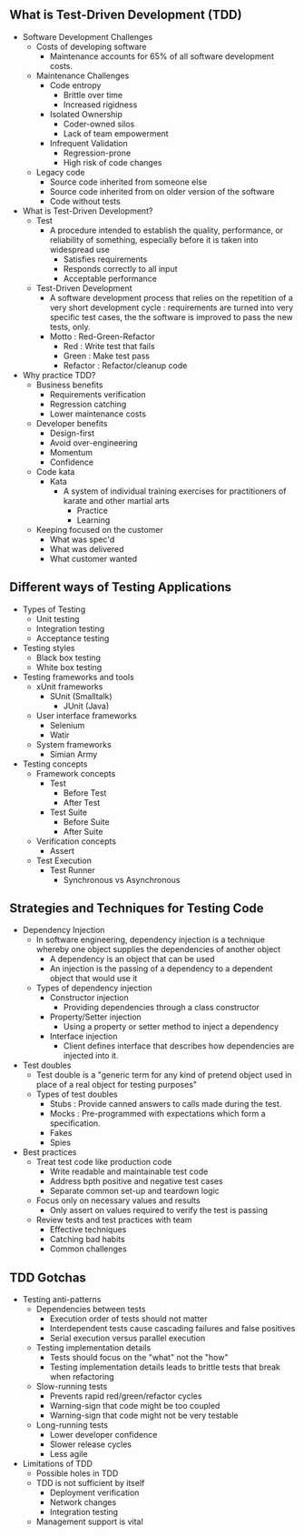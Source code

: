 ## What is Test-Driven Development (TDD)

* Software Development Challenges
    * Costs of developing software
        * Maintenance accounts for 65% of all software development costs.
    * Maintenance Challenges
        * Code entropy
            * Brittle over time
            * Increased rigidness
        * Isolated Ownership
            * Coder-owned silos
            * Lack of team empowerment
        * Infrequent Validation
            * Regression-prone
            * High risk of code changes
    * Legacy code
        * Source code inherited from someone else
        * Source code inherited from on older version of the software
        * Code without tests
* What is Test-Driven Development?
    * Test
        * A procedure intended to establish the quality, performance, or reliability of something, especially before it is taken into widespread use
            * Satisfies requirements
            * Responds correctly to all input
            * Acceptable performance
    * Test-Driven Development
        * A software development process that relies on the repetition of a very short development cycle : requirements are turned into very specific test cases, the the software is improved to pass the new tests, only.
        * Motto : Red-Green-Refactor
            * Red : Write test that fails
            * Green : Make test pass
            * Refactor : Refactor/cleanup code
* Why practice TDD?
    * Business benefits
        * Requirements verification
        * Regression catching
        * Lower maintenance costs
    * Developer benefits
        * Design-first
        * Avoid over-engineering
        * Momentum
        * Confidence
    * Code kata
        * Kata
            * A system of individual training exercises for practitioners of karate and other martial arts
                * Practice
                * Learning
    * Keeping focused on the customer
        * What was spec'd
        * What was delivered
        * What customer wanted

## Different ways of Testing Applications

* Types of Testing
    * Unit testing
    * Integration testing
    * Acceptance testing
* Testing styles
    * Black box testing
    * White box testing
* Testing frameworks and tools
    * xUnit frameworks
        * SUnit (Smalltalk)
            * JUnit (Java)
    * User interface frameworks
        * Selenium
        * Watir
    * System frameworks
        * Simian Army
* Testing concepts
    * Framework concepts
        * Test
            * Before Test
            * After Test
        * Test Suite
            * Before Suite
            * After Suite
    * Verification concepts
        * Assert
    * Test Execution
        * Test Runner
            * Synchronous vs Asynchronous

## Strategies and Techniques for Testing Code

* Dependency Injection
    * In software engineering, dependency injection is a technique whereby one object supplies the dependencies of another object
        * A dependency is an object that can be used
        * An injection is the passing of a dependency to a dependent object that would use it
    * Types of dependency injection
        * Constructor injection
            * Providing dependencies through a class constructor
        * Property/Setter injection
            * Using a property or setter method to inject a dependency
        * Interface injection
            * Client defines interface that describes how dependencies are injected into it.
* Test doubles
    * Test double is a "generic term for any kind of pretend object used in place of a real object for testing purposes"
    * Types of test doubles
        * Stubs : Provide canned answers to calls made during the test.
        * Mocks : Pre-programmed with expectations which form a specification.
        * Fakes
        * Spies
* Best practices
    * Treat test code like production code
        * Write readable and maintainable test code
        * Address bpth positive and negative test cases
        * Separate common set-up and teardown logic
    * Focus only on necessary values and results
        * Only assert on values required to verify the test is passing
    * Review tests and test practices with team
        * Effective techniques
        * Catching bad habits
        * Common challenges

## TDD Gotchas

* Testing anti-patterns
    * Dependencies between tests
        * Execution order of tests should not matter
        * Interdependent tests cause cascading failures and false positives
        *  Serial execution versus parallel execution
    * Testing implementation details
        * Tests should focus on the "what" not the "how"
        * Testing implementation details leads to brittle tests that break when refactoring
    * Slow-running tests
        * Prevents rapid red/green/refactor cycles
        * Warning-sign that code might be too coupled
        * Warning-sign that code might not be very testable
    * Long-running tests
        * Lower developer confidence
        * Slower release cycles
        * Less agile
* Limitations of TDD
    * Possible holes in TDD
    * TDD is not sufficient by itself
        * Deployment verification
        * Network changes
        * Integration testing
    * Management support is vital